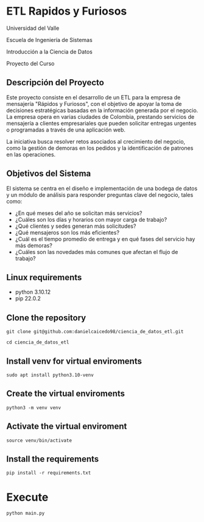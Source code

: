 # ETL Rapidos y Furiosos
Universidad del Valle

Escuela de Ingeniería de Sistemas

Introducción a la Ciencia de Datos

Proyecto del Curso

## Descripción del Proyecto
Este proyecto consiste en el desarrollo de un ETL para la empresa de mensajería "Rápidos y Furiosos", con el objetivo de apoyar la toma de decisiones estratégicas basadas en la información generada por el negocio. La empresa opera en varias ciudades de Colombia, prestando servicios de mensajería a clientes empresariales que pueden solicitar entregas urgentes o programadas a través de una aplicación web.

La iniciativa busca resolver retos asociados al crecimiento del negocio, como la gestión de demoras en los pedidos y la identificación de patrones en las operaciones.

## Objetivos del Sistema
El sistema se centra en el diseño e implementación de una bodega de datos y un módulo de análisis para responder preguntas clave del negocio, tales como:

- ¿En qué meses del año se solicitan más servicios?
- ¿Cuáles son los días y horarios con mayor carga de trabajo?
- ¿Qué clientes y sedes generan más solicitudes?
- ¿Qué mensajeros son los más eficientes?
- ¿Cuál es el tiempo promedio de entrega y en qué fases del servicio hay más demoras?
- ¿Cuáles son las novedades más comunes que afectan el flujo de trabajo?

## Linux requirements
- python 3.10.12
- pip 22.0.2

## Clone the repository

`git clone git@github.com:danielcaicedo98/ciencia_de_datos_etl.git`

`cd ciencia_de_datos_etl`

## Install venv for virtual enviroments

`sudo apt install python3.10-venv`

## Create the virtual enviroments

`python3 -m venv venv`

## Activate the virtual enviroment

`source venv/bin/activate`

## Install the requirements

`pip install -r requirements.txt`

# Execute 

`python main.py`

